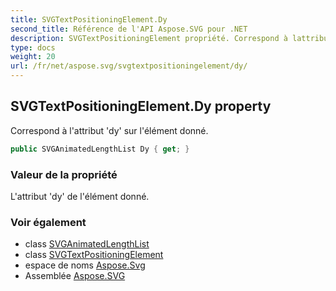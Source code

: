 ```yaml
---
title: SVGTextPositioningElement.Dy
second_title: Référence de l'API Aspose.SVG pour .NET
description: SVGTextPositioningElement propriété. Correspond à lattribut dy sur lélément donné.
type: docs
weight: 20
url: /fr/net/aspose.svg/svgtextpositioningelement/dy/
---
```

## SVGTextPositioningElement.Dy property

Correspond à l'attribut 'dy' sur l'élément donné.

```csharp
public SVGAnimatedLengthList Dy { get; }
```

### Valeur de la propriété

L'attribut 'dy' de l'élément donné.

### Voir également

* class [SVGAnimatedLengthList](../../../aspose.svg.datatypes/svganimatedlengthlist/)
* class [SVGTextPositioningElement](../)
* espace de noms [Aspose.Svg](../../svgtextpositioningelement/)
* Assemblée [Aspose.SVG](../../../)


